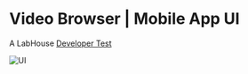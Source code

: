 # Video Browser | Mobile App UI

A LabHouse [Developer Test](https://github.com/ggalambas/online_radio_player/files/10548250/Mobile_Developer_Test_-_EN.pdf)


![UI](https://user-images.githubusercontent.com/23039656/215810773-b133f170-2ce5-47a8-a645-5a6b98fa9823.png)
